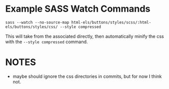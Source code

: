 # Example SASS Watch Commands
`
sass --watch --no-source-map html-els/buttons/styles/scss/:html-els/buttons/styles/css/ --style compressed
`

This will take from the associated directly, then automatically minify the css with the `--style compressed` command.

# NOTES
- maybe should ignore the css directories in commits, but for now I think not.